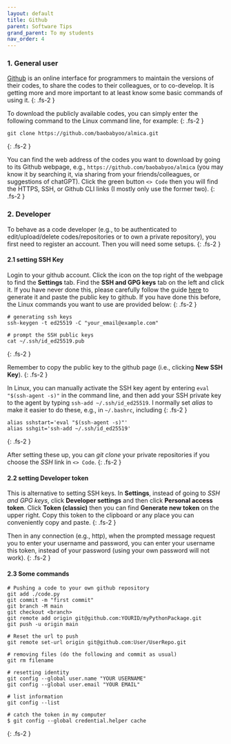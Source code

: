 ```yaml
---
layout: default
title: Github
parent: Software Tips
grand_parent: To my students
nav_order: 4
---
```


### 1. General user
[Github](https://github.com/) is an online interface for programmers to maintain the versions of their codes, to share the codes to their colleagues, or to co-develop. It is getting more and more important to at least know some basic commands of using it.
{: .fs-2 }

To download the publicly available codes, you can simply enter the following command to the Linux command line, for example:
{: .fs-2 }

```
git clone https://github.com/baobabyoo/almica.git
```
{: .fs-2 }

You can find the web address of the codes you want to download by going to its Github webpage, e.g., `https://github.com/baobabyoo/almica` (you may know it by searching it, via sharing from your friends/colleagues, or suggestions of chatGPT). Click the green button `<> Code` then you will find the HTTPS, SSH, or Github CLI links (I mostly only use the former two).
{: .fs-2 }

### 2. Developer

To behave as a code developer (e.g., to be authenticated to edit/upload/delete codes/repositories or to own a private repository), you first need to register an account. Then you will need some setups.
{: .fs-2 }

#### 2.1 setting SSH Key

Login to your github account. Click the icon on the top right of the webpage to find the **Settings** tab. Find the **SSH and GPG keys** tab on the left and click it. If you have never done this, please carefully follow the guide [here](https://docs.github.com/en/authentication/connecting-to-github-with-ssh/generating-a-new-ssh-key-and-adding-it-to-the-ssh-agent) to generate it and paste the public key to github. If you have done this before, the Linux commands you want to use are provided below:
{: .fs-2 }

```
# generating ssh keys
ssh-keygen -t ed25519 -C "your_email@example.com"

# prompt the SSH public keys
cat ~/.ssh/id_ed25519.pub
```
{: .fs-2 }

Remember to copy the public key to the github page (i.e., clicking **New SSH Key**).
{: .fs-2 }

In Linux, you can manually activate the SSH key agent by entering `eval "$(ssh-agent -s)"` in the command line, and then add your SSH private key to the agent by typing `ssh-add ~/.ssh/id_ed25519`. I normally set *alias* to make it easier to do these, e.g., in `~/.bashrc`, including
{: .fs-2 }

```
alias sshstart='eval "$(ssh-agent -s)"'
alias sshgit='ssh-add ~/.ssh/id_ed25519'
```
{: .fs-2 }

After setting these up, you can *git clone* your private repositories if you choose the *SSH* link in `<> Code`.
{: .fs-2 }

#### 2.2 setting Developer token

This is alternative to setting SSH keys. In **Settings**, instead of going to *SSH and GPG keys*, click **Developer settings** and then click **Personal access token**. Click **Token (classic)** then you can find **Generate new token** on the upper right. Copy this token to the clipboard or any place you can conveniently copy and paste.
{: .fs-2 }

Then in any connection (e.g., http), when the prompted message request you to enter your username and password, you can enter your username this token, instead of your password (using your own password will not work).
{: .fs-2 }

#### 2.3 Some commands

```
# Pushing a code to your own github repository
git add ./code.py
git commit -m "first commit"
git branch -M main
git checkout <branch>
git remote add origin git@github.com:YOURID/myPythonPackage.git
git push -u origin main

# Reset the url to push
git remote set-url origin git@github.com:User/UserRepo.git

# removing files (do the following and commit as usual)
git rm filename

# resetting identity
git config --global user.name "YOUR USERNAME"
git config --global user.email "YOUR EMAIL"

# list information
git config --list

# catch the token in my computer
$ git config --global credential.helper cache
```
{: .fs-2 }
